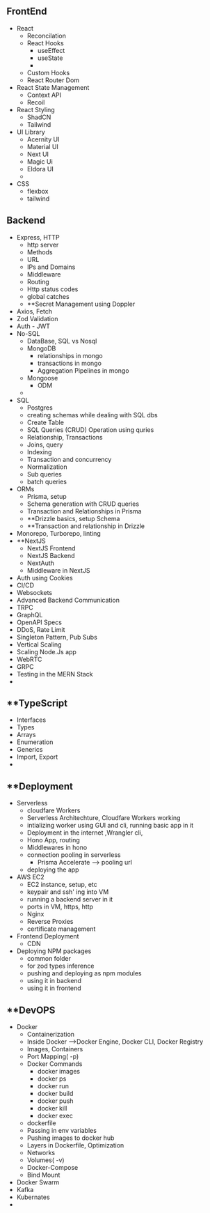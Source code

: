 ## **FrontEnd**
- React
	- Reconcilation
	- React Hooks
		- useEffect
		- useState
		- 
	- Custom Hooks
	- React Router Dom
- React State Management 
	- Context API
	- Recoil
- React Styling
	- ShadCN
	- Tailwind
- UI Library
	- Acernity UI
	- Material UI
	- Next UI
	- Magic Ui
	- Eldora UI
	- 
- CSS
	- flexbox
	- tailwind

## **Backend**
- Express, HTTP
	- http server
	- Methods
	- URL
	- IPs and Domains
	- Middleware
	- Routing
	- Http status codes
	- global catches
	- **Secret Management using Doppler
- Axios, Fetch
- Zod Validation
- Auth - JWT
- No-SQL
	- DataBase, SQL vs Nosql
	- MongoDB
		- relationships in mongo
		- transactions in mongo
		- Aggregation Pipelines in mongo
	- Mongoose
		- ODM
	- 
- SQL
	- Postgres
	- creating schemas while dealing with SQL dbs
	- Create Table
	- SQL Queries (CRUD) Operation using quries
	- Relationship, Transactions
	- Joins, query
	- Indexing
	- Transaction and concurrency 
	- Normalization
	- Sub queries
	- batch queries
- ORMs
	- Prisma, setup
	- Schema generation with CRUD queries
	- Transaction and Relationships in Prisma
	- **Drizzle basics, setup Schema
	- **Transaction and relationship in Drizzle
- Monorepo, Turborepo, linting
- **NextJS
	- NextJS Frontend
	- NextJS Backend
	- NextAuth
	- Middleware in NextJS
- Auth using Cookies
- CI/CD
- Websockets
- Advanced Backend Communication
- TRPC
- GraphQL
- OpenAPI Specs
- DDoS, Rate Limit 
- Singleton Pattern, Pub Subs
- Vertical Scaling
- Scaling Node.Js app
- WebRTC
- GRPC
- Testing in the MERN Stack
- 


## **TypeScript
- Interfaces
- Types
- Arrays 
- Enumeration
- Generics 
- Import, Export
- 


## **Deployment
- Serverless
	- cloudfare Workers
	- Serverless Architechture, Cloudfare Workers working
	- intializing worker using GUI and cli, running basic app in it
	- Deployment in the internet ,Wrangler cli, 
	- Hono App, routing
	- Middlewares in hono
	- connection pooling in serverless
		- Prisma Accelerate --> pooling url
	- deploying the app
- AWS EC2
	- EC2 instance, setup, etc
	- keypair and ssh' ing into VM
	- running a backend server in it
	- ports in VM, https, http
	- Nginx
	- Reverse Proxies
	- certificate management
- Frontend Deployment
	- CDN
- Deploying NPM packages
	- common folder 
	- for zod  types inference 
	- pushing and deploying as npm modules
	- using it in backend
	- using it in frontend
## **DevOPS
- Docker
	- Containerization
	- Inside Docker -->Docker Engine, Docker CLI, Docker Registry
	- Images, Containers
	- Port Mapping( -p)
	- Docker Commands
		- docker images
		- docker ps
		- docker run 
		- docker build
		- docker push 
		- docker kill
		- docker exec 
	- dockerfile
	- Passing in env variables
	- Pushing images to docker hub
	- Layers in Dockerfile, Optimization
	- Networks 
	- Volumes( -v)
	- Docker-Compose
	- Bind Mount
- Docker Swarm
- Kafka
- Kubernates
- 


